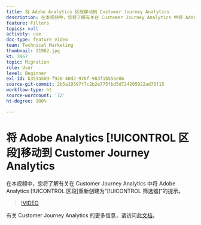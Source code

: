 ```yaml
---
title: 将 Adobe Analytics 区段移动到 Customer Journey Analytics
description: 在本视频中，您将了解有关在 Customer Journey Analytics 中将 Adobe Analytics 区段重新创建为“筛选器”的提示。
feature: Filters
topics: null
activity: use
doc-type: feature video
team: Technical Marketing
thumbnail: 31982.jpg
kt: 3967
topic: Migration
role: User
level: Beginner
exl-id: b359a509-f920-40d2-978f-983f1b555e86
source-git-commit: 2b5a19397f7c2b2e775fbd5d724205922ad76f15
workflow-type: ht
source-wordcount: '72'
ht-degree: 100%

---
```


# 将 Adobe Analytics [!UICONTROL 区段]移动到 Customer Journey Analytics

在本视频中，您将了解有关在 Customer Journey Analytics 中将 Adobe Analytics [!UICONTROL 区段]重新创建为“[!UICONTROL 筛选器]”的提示。

>[!VIDEO](https://video.tv.adobe.com/v/31982/?quality=12)

有关 Customer Journey Analytics 的更多信息，请访问此[文档](https://docs.adobe.com/content/help/zh-Hans/analytics-platform/using/cja-landing.html)。
